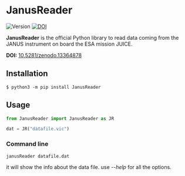 # JanusReader

![Version](https://img.shields.io/badge/version-0.12.2-blue)
[![DOI](https://zenodo.org/badge/DOI/10.5281/zenodo.13364878.svg)](https://doi.org/10.5281/zenodo.13364878)

**JanusReader** is the official Python library to read data coming from the JANUS instrument on board the ESA mission JUICE.

**DOI:** [10.5281/zenodo.13364878](https://zenodo.org/doi/10.5281/zenodo.13364878)

## Installation

```shell
$ python3 -m pip install JanusReader
```

## Usage

```python
from JanusReader import JanusReader as JR

dat = JR("datafile.vic")
```

### Command line

```console
janusReader datafile.dat
```

it will show the info about the data file. use *--help* for all the options.

